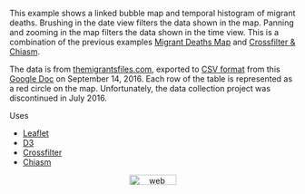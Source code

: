 This example shows a linked bubble map and temporal histogram of migrant deaths. Brushing in the date view filters the data shown in the map. Panning and zooming in the map filters the data shown in the time view. This is a combination of the previous examples [Migrant Deaths Map](http://bl.ocks.org/curran/81271937fa94fdbdd854) and [Crossfilter & Chiasm](http://bl.ocks.org/curran/87d038562333a7ad4a64).

The data is from [themigrantsfiles.com](http://www.themigrantsfiles.com/), exported to [CSV format](https://en.wikipedia.org/wiki/Comma-separated_values) from this [Google Doc](https://docs.google.com/spreadsheets/d/1YNqIzyQfEn4i_be2GGWESnG2Q80E_fLASffsXdCOftI/edit#gid=686199832) on September 14, 2016. Each row of the table is represented as a red circle on the map. Unfortunately, the data collection project was discontinued in July 2016.

Uses

 * [Leaflet](http://leafletjs.com/)
 * [D3](http://d3js.org)
 * [Crossfilter](https://github.com/square/crossfilter)
 * [Chiasm](https://github.com/chiasm-project/chiasm)

<!-- Start of SimpleHitCounter Code -->
<div align="center"><a href="http://www.simplehitcounter.com" target="_blank"><img src="http://simplehitcounter.com/hit.php?uid=2130840&f=16777215&b=0" border="0" height="18" width="83" alt="web counter"></a></div>
<!-- End of SimpleHitCounter Code -->

